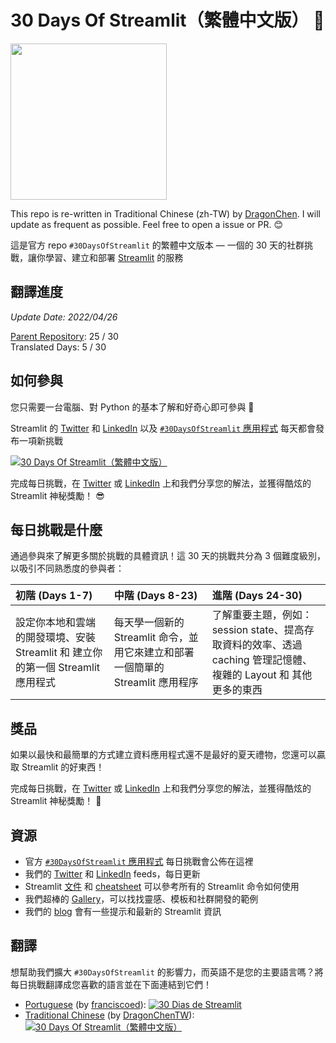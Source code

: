 # 30 Days Of Streamlit（繁體中文版） 🎈

<img src='3AF34648-C61D-47CE-9E56-C496C5A7C240.jpeg' height=250>

This repo is re-written in Traditional Chinese (zh-TW) by [DragonChen](https://github.com/teacher144123). I will update as frequent as possible. Feel free to open a issue or PR. 😊

這是官方 repo `#30DaysOfStreamlit` 的繁體中文版本 — 一個的 30 天的社群挑戰，讓你學習、建立和部署 [Streamlit](https://streamlit.io) 的服務

## 翻譯進度

*Update Date: 2022/04/26*

[Parent Repository](https://github.com/streamlit/30days): 25 / 30  
Translated Days: 5 / 30

## 如何參與

您只需要一台電腦、對 Python 的基本了解和好奇心即可參與 🧠

Streamlit 的 [Twitter](https://twitter.com/streamlit) 和 [LinkedIn](https://www.linkedin.com/company/streamlit/posts/?feedView=all) 以及 [`#30DaysOfStreamlit` 應用程式](https://share.streamlit.io/streamlit/30days/) 每天都會發布一項新挑戰

[![30 Days Of Streamlit（繁體中文版）](https://static.streamlit.io/badges/streamlit_badge_black_white.svg)](https://share.streamlit.io/dragonchen-tw/30days-zh_tw)

完成每日挑戰，在 [Twitter](https://twitter.com/streamlit) 或 [LinkedIn](https://www.linkedin.com/company/streamlit/posts/?feedView=all) 上和我們分享您的解法，並獲得酷炫的 Streamlit 神秘獎勵！ 😎

## 每日挑戰是什麼

通過參與來了解更多關於挑戰的具體資訊！這 30 天的挑戰共分為 3 個難度級別，以吸引不同熟悉度的參與者：

| 初階 (Days 1-7) | 中階 (Days 8-23) | 進階 (Days 24-30) |
| :---        |    :----   |          :--- |
| 設定你本地和雲端的開發環境、安裝 Streamlit 和 建立你的第一個 Streamlit 應用程式 | 每天學一個新的 Streamlit 命令，並用它來建立和部署一個簡單的 Streamlit 應用程序 | 了解重要主題，例如：session state、提高存取資料的效率、透過 caching 管理記憶體、複雜的 Layout 和 其他更多的東西 |

## 獎品

如果以最快和最簡單的方式建立資料應用程式還不是最好的夏天禮物，您還可以贏取 Streamlit 的好東西！

完成每日挑戰，在 [Twitter](https://twitter.com/streamlit) 或 [LinkedIn](https://www.linkedin.com/company/streamlit/posts/?feedView=all) 上和我們分享您的解法，並獲得酷炫的 Streamlit 神秘獎勵！ 🎁

## 資源

- 官方 [`#30DaysOfStreamlit` 應用程式](https://share.streamlit.io/streamlit/30days/) 每日挑戰會公佈在這裡
- 我們的 [Twitter](https://twitter.com/streamlit) 和 [LinkedIn](https://www.linkedin.com/company/streamlit/posts/?feedView=all) feeds，每日更新
- Streamlit [文件](https://docs.streamlit.io/) 和 [cheatsheet](https://docs.streamlit.io/library/cheatsheet) 可以參考所有的 Streamlit 命令如何使用
- 我們超棒的 [Gallery](https://streamlit.io/gallery)，可以找找靈感、模板和社群開發的範例
- 我們的 [blog](https://blog.streamlit.io/how-to-master-streamlit-for-data-science/) 會有一些提示和最新的 Streamlit 資訊

## 翻譯

想幫助我們擴大 `#30DaysOfStreamlit` 的影響力，而英語不是您的主要語言嗎？將每日挑戰翻譯成您喜歡的語言並在下面連結到它們！

- [Portuguese](https://github.com/franciscoed/30days) (by [franciscoed](https://github.com/franciscoed)): [![30 Dias de Streamlit](https://static.streamlit.io/badges/streamlit_badge_black_white.svg)](https://share.streamlit.io/franciscoed/30days)
- [Traditional Chinese](https://github.com/teacher144123/30days-zh_TW) (by [DragonChenTW](https://github.com/DragaonChen-TW)): [![30 Days Of Streamlit（繁體中文版）](https://static.streamlit.io/badges/streamlit_badge_black_white.svg)](https://share.streamlit.io/dragonchen-tw/30days-zh_tw)
